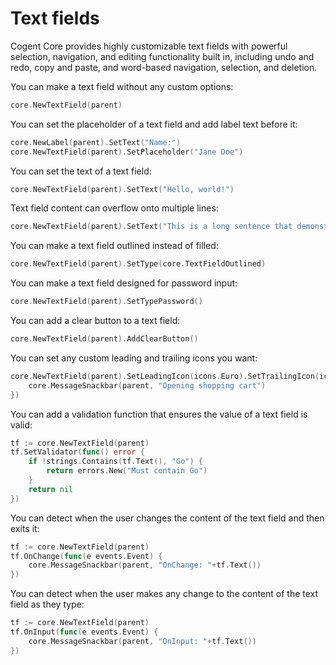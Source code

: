 # Text fields

Cogent Core provides highly customizable text fields with powerful selection, navigation, and editing functionality built in, including undo and redo, copy and paste, and word-based navigation, selection, and deletion.

You can make a text field without any custom options:

```Go
core.NewTextField(parent)
```

You can set the placeholder of a text field and add label text before it:

```Go
core.NewLabel(parent).SetText("Name:")
core.NewTextField(parent).SetPlaceholder("Jane Doe")
```

You can set the text of a text field:

```Go
core.NewTextField(parent).SetText("Hello, world!")
```

Text field content can overflow onto multiple lines:

```Go
core.NewTextField(parent).SetText("This is a long sentence that demonstrates how text field content can overflow onto multiple lines")
```

You can make a text field outlined instead of filled:

```Go
core.NewTextField(parent).SetType(core.TextFieldOutlined)
```

You can make a text field designed for password input:

```Go
core.NewTextField(parent).SetTypePassword()
```

You can add a clear button to a text field:

```Go
core.NewTextField(parent).AddClearButton()
```

You can set any custom leading and trailing icons you want:

```Go
core.NewTextField(parent).SetLeadingIcon(icons.Euro).SetTrailingIcon(icons.OpenInNew, func(e events.Event) {
    core.MessageSnackbar(parent, "Opening shopping cart")
})
```

You can add a validation function that ensures the value of a text field is valid:

```Go
tf := core.NewTextField(parent)
tf.SetValidator(func() error {
    if !strings.Contains(tf.Text(), "Go") {
        return errors.New("Must contain Go")
    }
    return nil
})
```

You can detect when the user changes the content of the text field and then exits it:

```Go
tf := core.NewTextField(parent)
tf.OnChange(func(e events.Event) {
    core.MessageSnackbar(parent, "OnChange: "+tf.Text())
})
```

You can detect when the user makes any change to the content of the text field as they type:

```Go
tf := core.NewTextField(parent)
tf.OnInput(func(e events.Event) {
    core.MessageSnackbar(parent, "OnInput: "+tf.Text())
})
```